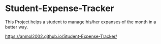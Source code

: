 # Student-Expense-Tracker
This Project  helps a student to manage his/her expanses of the month in a better way.


https://anmol2002.github.io/Student-Expense-Tracker/
